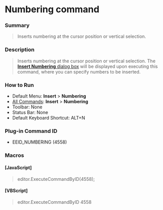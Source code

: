 # Numbering command

### Summary

> Inserts numbering at the cursor position or vertical selection.

### Description

> Inserts numbering at the cursor position or vertical selection. The [**Insert Numbering** dialog box](../../dlg/insert_numbering/index)
> will be displayed upon executing this command, where you can specify numbers to be inserted.

### How to Run

- Default Menu: **Insert** \> **Numbering**
- [All Commands](../tools/all_commands): **Insert** \> **Numbering**
- Toolbar: None
- Status Bar: None
- Default Keyboard Shortcut: ALT+N

### Plug-in Command ID

- EEID\_NUMBERING (4558)

### Macros

#### \[JavaScript\]

> editor.ExecuteCommandByID(4558);

#### \[VBScript\]

> editor.ExecuteCommandByID 4558
